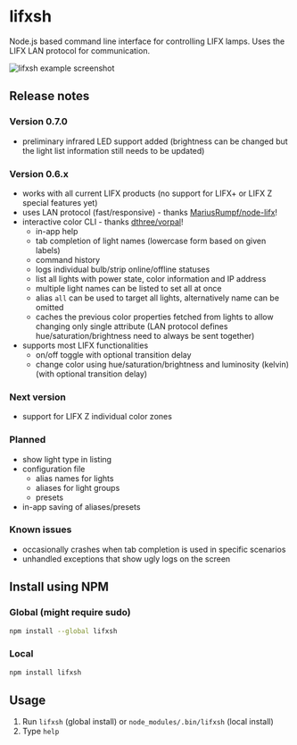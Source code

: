 # lifxsh

Node.js based command line interface for controlling LIFX lamps. Uses the LIFX LAN protocol for communication.

![lifxsh example screenshot](https://raw.githubusercontent.com/ristomatti/lifxsh/master/example-screenshot.png)

## Release notes

### Version 0.7.0

- preliminary infrared LED support added (brightness can be changed but the light list information still needs to be updated)

### Version 0.6.x

- works with all current LIFX products (no support for LIFX+ or LIFX Z special
  features yet)
- uses LAN protocol (fast/responsive) - thanks
  [MariusRumpf/node-lifx](https://github.com/MariusRumpf/node-lifx)!
- interactive color CLI - thanks
  [dthree/vorpal](https://github.com/dthree/vorpal)!
  - in-app help
  - tab completion of light names (lowercase form based on given labels)
  - command history
  - logs individual bulb/strip online/offline statuses
  - list all lights with power state, color information and IP address
  - multiple light names can be listed to set all at once
  - alias `all` can be used to target all lights, alternatively name can be omitted
  - caches the previous color properties fetched from lights to allow changing
    only single attribute (LAN protocol defines hue/saturation/brightness need
    to always be sent together)
- supports most LIFX functionalities
  - on/off toggle with optional transition delay
  - change color using hue/saturation/brightness and luminosity (kelvin) (with optional transition delay)

### Next version
- support for LIFX Z individual color zones

### Planned
- show light type in listing
- configuration file
  - alias names for lights
  - aliases for light groups
  - presets
- in-app saving of aliases/presets

### Known issues

- occasionally crashes when tab completion is used in specific scenarios
- unhandled exceptions that show ugly logs on the screen

## Install using NPM

### Global (might require sudo)

```bash
npm install --global lifxsh
```

### Local

```bash
npm install lifxsh
```

## Usage

1. Run `lifxsh` (global install) or `node_modules/.bin/lifxsh` (local install)
2. Type `help`
